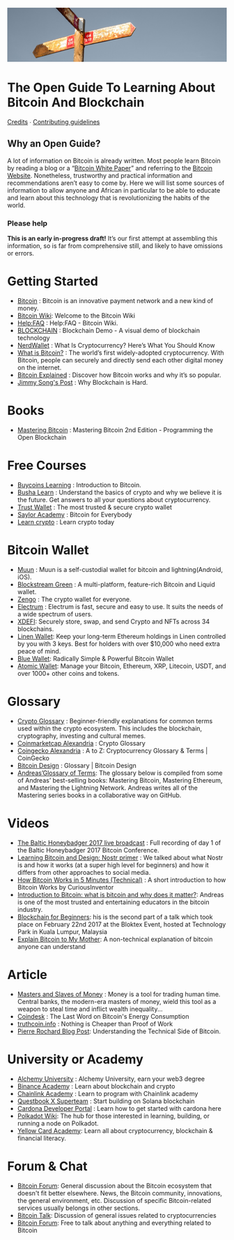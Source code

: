 ![An Open Guide](figures/signpost.jpg)

The Open Guide To Learning About Bitcoin And Blockchain
=======================================================

[Credits](AUTHORS.md) ∙ [Contributing guidelines](CONTRIBUTING.md)

Why an Open Guide?
------------------

A lot of information on Bitcoin is already written. Most people learn Bitcoin by reading a blog or a “[Bitcoin White Paper](https://bitcoin.org/bitcoin.pdf)” and referring to the [Bitcoin Website](https://bitcoin.org). Nonetheless, trustworthy and practical information and recommendations aren’t easy to come by. Here we will list some sources of information to allow anyone and African in particular to be able to educate and learn about this technology that is revolutionizing the habits of the world.

### Please help

**This is an early in-progress draft!** It’s our first attempt at assembling this information, so is far from comprehensive still, and likely to have omissions or errors.

Getting Started
===============

- [Bitcoin](http://bitcoin.org) : Bitcoin is an innovative payment network and a new kind of money.
- [Bitcoin Wiki](https://en.bitcoin.it/wiki/Main_Page): Welcome to the Bitcoin Wiki
- [Help:FAQ](https://en.bitcoin.it/wiki/Help:FAQ) : Help:FAQ - Bitcoin Wiki.
- [BLOCKCHAIN](https://blockchaindemo.io/) : Blockchain Demo - A visual demo of blockchain technology
- [NerdWallet](https://www.nerdwallet.com/article/investing/cryptocurrency-7-things-to-know) : What Is Cryptocurrency? Here’s What You Should Know
- [What is Bitcoin?](https://www.coinbase.com/learn/crypto-basics/what-is-bitcoin) : The world’s first widely-adopted cryptocurrency. With Bitcoin, people can securely and directly send each other digital money on the internet.
- [Bitcoin Explained](https://www.upfolio.com/ultimate-bitcoin-guide) : Discover how Bitcoin works and why it’s so popular.
- [Jimmy Song's Post](https://jimmysong.medium.com/why-blockchain-is-hard-60416ea4c5c) : Why Blockchain is Hard.

Books
===============

- [Mastering Bitcoin](https://github.com/bitcoinbook/bitcoinbook) : Mastering Bitcoin 2nd Edition - Programming the Open Blockchain

Free Courses
===============

- [Buycoins Learning](https://buycoins-learning.teachable.com/p/introduction-to-bitcoin) : Introduction to Bitcoin.
- [Busha Learn](https://learn.busha.co/) : Understand the basics of crypto and why we believe it is the future. Get answers to all your questions about cryptocurrency.
- [Trust Wallet](https://trustwallet.com/) : The most trusted & secure crypto wallet
- [Saylor Academy](https://learn.saylor.org/course/PRDV151) : Bitcoin for Everybody
- [Learn crypto](https://learncrypto.com/) : Learn crypto today

Bitcoin Wallet
===============

- [Muun](https://muun.com/) : Muun is a self-custodial wallet for bitcoin and lightning(Android, iOS).
- [Blockstream Green](https://blockstream.com/green/) : A multi-platform, feature-rich Bitcoin and Liquid wallet.
- [Zengo](https://zengo.com) : The crypto wallet for everyone.
- [Electrum](https://electrum.org/#home) : Electrum is fast, secure and easy to use. It suits the needs of a wide spectrum of users.
- [XDEFI](https://www.xdefi.io/): Securely store, swap, and send Crypto and NFTs across 34 blockchains.
- [Linen Wallet](https://linen.app/): Keep your long-term Ethereum holdings in Linen controlled by you with 3 keys. Best for holders with over $10,000 who need extra peace of mind.
- [Blue Wallet](https://bluewallet.io/): Radically Simple & Powerful Bitcoin Wallet
- [Atomic Wallet](https://atomicwallet.io/):  Manage your Bitcoin, Ethereum, XRP, Litecoin, USDT, and over 1000+ other coins and tokens.

Glossary
===============

- [Crypto Glossary](https://cryptocurrencyalerting.com/glossary.html) : Beginner-friendly explanations for common terms used within the crypto ecosystem. This includes the blockchain, cryptography, investing and cultural memes.
- [Coinmarketcap Alexandria](https://coinmarketcap.com/alexandria/glossary) : Crypto Glossary
- [Coingecko Alexandria](https://www.coingecko.com/en/glossary) : A to Z: Cryptocurrency Glossary & Terms | CoinGecko
- [Bitcoin Design](https://bitcoin.design/guide/glossary/) : Glossary | Bitcoin Design
- [Andreas’Glossary of Terms](https://aantonop.com/glossary/): The glossary below is compiled from some of Andreas’ best-selling books: Mastering Bitcoin, Mastering Ethereum, and Mastering the Lightning Network. Andreas writes all of the Mastering series books in a collaborative way on GitHub.

Videos
===============

- [The Baltic Honeybadger 2017 live broadcast](https://www.youtube.com/watch?v=DHc81OL_hk4&list=PL3B4UprvrK0P30hJE8ZUiOHJmYypxNriP) : Full recording of day 1 of the Baltic Honeybadger 2017 Bitcoin Conference.
- [Learning Bitcoin and Design: Nostr primer](https://youtu.be/EQCGFnhEdl4?list=PLpV0KfVOMojZiB7ZRExyU8ETFDmjq8BNw) : We talked about what Nostr is and how it works (at a super high level for beginners) and how it differs from other approaches to social media.
- [How Bitcoin Works in 5 Minutes (Technical)](https://www.youtube.com/watch?v=l9jOJk30eQs) : A short introduction to how Bitcoin Works by CuriousInventor
- [Introduction to Bitcoin: what is bitcoin and why does it matter?](https://youtu.be/l1si5ZWLgy0): Andreas is one of the most trusted and entertaining educators in the bitcoin industry.
- [Blockchain for Beginners](https://www.youtube.com/watch?v=i9nUMvpT2rM): his is the second part of a talk which took place on February 22nd 2017 at the Bloktex Event, hosted at Technology Park in Kuala Lumpur, Malaysia
- [Explain Bitcoin to My Mother](https://www.youtube.com/watch?v=1wDwb36GNxw): A non-technical explanation of bitcoin anyone can understand

Article
===============

- [Masters and Slaves of Money](https://breedlove22.medium.com/masters-and-slaves-of-money-255ecc93404f) : Money is a tool for trading human time. Central banks, the modern-era masters of money, wield this tool as a weapon to steal time and inflict wealth inequality...
- [Coindesk](https://www.coindesk.com/business/2020/05/19/the-last-word-on-bitcoins-energy-consumption/) : The Last Word on Bitcoin's Energy Consumption
- [truthcoin.info](www.truthcoin.info/blog/pow-cheapest/) : Nothing is Cheaper than Proof of Work
- [Pierre Rochard Blog Post](https://pierre-rochard.medium.com/understanding-the-technical-side-of-bitcoin-2c212dd65c09): Understanding the Technical Side of Bitcoin.

University or Academy
===============

- [Alchemy University](https://university.alchemy.com/) : Alchemy University, earn your web3 degree
- [Binance Academy](https://academy.binance.com/en) : Learn about blockchain and crypto
- [Chainlink Academy](https://www.chainlink.education/) : Learn to program with Chainlink academy
- [Questbook X Superteam](https://www.startonsolana.com/) : Start building on Solana blockchain
- [Cardona Developer Portal](https://developers.cardano.org/) : Learn how to get started with cardona here
- [Polkadot Wiki](https://wiki.polkadot.network/): The hub for those interested in learning, building, or running a node on Polkadot.
- [Yellow Card Academy](https://academy.yellowcard.io/): Learn all about cryptocurrency, blockchain & financial literacy.

Forum & Chat
===============

- [Bitcoin Forum](https://bitcointalk.org/):  General discussion about the Bitcoin ecosystem that doesn't fit better elsewhere. News, the Bitcoin community, innovations, the general environment, etc. Discussion of specific Bitcoin-related services usually belongs in other sections.
- [Bitcoin Talk](https://bitcointalk.com/): Discussion of general issues related to cryptocurrencies
- [Bitcoin Forum](https://bitcoinforum.com/): Free to talk about anything and everything related to Bitcoin
